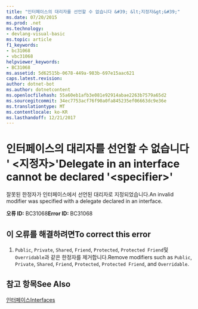 ```yaml
---
title: "인터페이스의 대리자를 선언할 수 없습니다 &#39; &lt;지정자&gt;&#39;"
ms.date: 07/20/2015
ms.prod: .net
ms.technology:
- devlang-visual-basic
ms.topic: article
f1_keywords:
- bc31068
- vbc31068
helpviewer_keywords:
- BC31068
ms.assetid: 5d62515b-0678-449a-983b-697e15aac621
caps.latest.revision: 
author: dotnet-bot
ms.author: dotnetcontent
ms.openlocfilehash: 55a60eb1afb3e081e92914abae2263b7579a65d2
ms.sourcegitcommit: 34ec7753acf76f90a0fa845235ef06663dc9e36e
ms.translationtype: MT
ms.contentlocale: ko-KR
ms.lasthandoff: 12/21/2017
---
```

# <a name="delegate-in-an-interface-cannot-be-declared-39ltspecifiergt39"></a><span data-ttu-id="0a030-102">인터페이스의 대리자를 선언할 수 없습니다 &#39; &lt;지정자&gt;&#39;</span><span class="sxs-lookup"><span data-stu-id="0a030-102">Delegate in an interface cannot be declared &#39;&lt;specifier&gt;&#39;</span></span>
<span data-ttu-id="0a030-103">잘못된 한정자가 인터페이스에서 선언된 대리자로 지정되었습니다.</span><span class="sxs-lookup"><span data-stu-id="0a030-103">An invalid modifier was specified with a delegate declared in an interface.</span></span>  
  
 <span data-ttu-id="0a030-104">**오류 ID:** BC31068</span><span class="sxs-lookup"><span data-stu-id="0a030-104">**Error ID:** BC31068</span></span>  
  
## <a name="to-correct-this-error"></a><span data-ttu-id="0a030-105">이 오류를 해결하려면</span><span class="sxs-lookup"><span data-stu-id="0a030-105">To correct this error</span></span>  
  
1.  <span data-ttu-id="0a030-106">`Public`, `Private`, `Shared`, `Friend`, `Protected`, `Protected Friend`및 `Overridable`과 같은 한정자를 제거합니다.</span><span class="sxs-lookup"><span data-stu-id="0a030-106">Remove modifiers such as `Public`, `Private`, `Shared`, `Friend`, `Protected`, `Protected Friend`, and `Overridable`.</span></span>  
  
## <a name="see-also"></a><span data-ttu-id="0a030-107">참고 항목</span><span class="sxs-lookup"><span data-stu-id="0a030-107">See Also</span></span>  
 [<span data-ttu-id="0a030-108">인터페이스</span><span class="sxs-lookup"><span data-stu-id="0a030-108">Interfaces</span></span>](../../visual-basic/programming-guide/language-features/interfaces/index.md)  
 
